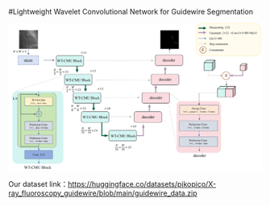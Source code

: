 #Lightweight Wavelet Convolutional Network for Guidewire Segmentation

![image](https://github.com/pikopico/WT-CMUNeXt/blob/main/framework.png)


Our dataset link：https://huggingface.co/datasets/pikopico/X-ray_fluoroscopy_guidewire/blob/main/guidewire_data.zip
